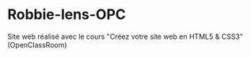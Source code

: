 # Robbie-lens-OPC
Site web réalisé avec le cours "Créez votre site web en HTML5 &amp;  CSS3" (OpenClassRoom)
